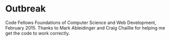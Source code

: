 # Outbreak
Code Fellows Foundations of Computer Science and Web Development, February 2015. 
Thanks to Mark Ableidinger and Craig Chaillie for helping me get the code to work correctly.
